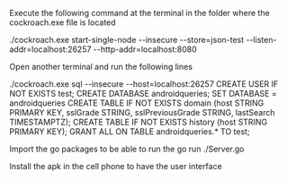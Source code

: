 Execute the following command at the terminal in the folder where the cockroach.exe file is located

./cockroach.exe start-single-node --insecure --store=json-test --listen-addr=localhost:26257 --http-addr=localhost:8080 

Open another terminal and run the following lines

./cockroach.exe sql --insecure --host=localhost:26257
CREATE USER IF NOT EXISTS test;
CREATE DATABASE androidqueries;
SET DATABASE = androidqueries
CREATE TABLE IF NOT EXISTS domain (host STRING PRIMARY KEY, sslGrade STRING, sslPreviousGrade STRING, lastSearch TIMESTAMPTZ);
CREATE TABLE IF NOT EXISTS history (host STRING PRIMARY KEY);
 GRANT ALL ON TABLE androidqueries.* TO test;

Import the go packages to be able to run the go run ./Server.go

Install the apk in the cell phone to have the user interface